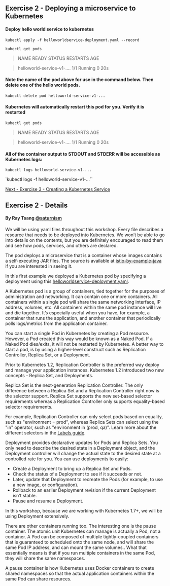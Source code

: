 ## Exercise 2 - Deploying a microservice to Kubernetes

#### Deploy hello world service to kubernetes

`kubectl apply -f helloworldservice-deployment.yaml --record`

`kubectl get pods`

>NAME                           READY     STATUS    RESTARTS    AGE

>helloworld-service-v1-....     1/1       Running   0           20s

#### Note the name of the pod above for use in the command below.  Then delete one of the hello world pods.

`kubectl delete pod helloworld-service-v1-...`

#### Kubernetes will automatically restart this pod for you.  Verify it is restarted

`kubectl get pods`

>NAME                           READY     STATUS    RESTARTS   AGE

>helloworld-service-v1-....     1/1       Running   0          20s

#### All of the container output to STDOUT and STDERR will be accessible as Kubernetes logs:

`kubectl logs helloworld-service-v1-...`

`kubectl logs -f helloworld-service-v1-...``

[Next - Exercise 3 - Creating a Kubernetes Service](exercise-3/README.md)

## Exercise 2 - Details
#### By Ray Tsang [@saturnism](https://twitter.com/saturnism)

We will be using yaml files throughout this workshop.  Every file describes a resource that needs to be deployed into Kubernetes. We won’t be able to go into details on the contents, but you are definitely encouraged to read them and see how pods, services, and others are declared.

The pod deploys a microservice that is a container whose images contains a self-executing JAR files. The source is available at [istio-by-example-java](https://github.com/saturnism/istio-by-example-java) if you are interested in seeing it.

In this first example we deployed a Kubernetes pod by specifying a deployment using this [helloworldservice-deployment.yaml](helloworldservice-deployment.yaml).  

A Kubernetes pod is a group of containers, tied together for the purposes of administration and networking. It can contain one or more containers.  All containers within a single pod will share the same networking interface, IP address, volumes, etc.  All containers within the same pod instance will live and die together.  It’s especially useful when you have, for example, a container that runs the application, and another container that periodically polls logs/metrics from the application container.

You can start a single Pod in Kubernetes by creating a Pod resource. However, a Pod created this way would be known as a Naked Pod. If a Naked Pod dies/exits, it will not be restarted by Kubernetes. A better way to start a pod, is by using a higher-level construct such as Replication Controller, Replica Set, or a Deployment.

Prior to Kubernetes 1.2, Replication Controller is the preferred way deploy and manage your application instances. Kubernetes 1.2 introduced two new concepts - Replica Set, and Deployments.

Replica Set is the next-generation Replication Controller. The only difference between a Replica Set and a Replication Controller right now is the selector support. Replica Set supports the new set-based selector requirements whereas a Replication Controller only supports equality-based selector requirements.

For example, Replication Controller can only select pods based on equality, such as "environment = prod", whereas Replica Sets can select using the "in" operator, such as "environment in (prod, qa)". Learn more about the different selectors in the [Labels guide](http://kubernetes.io/docs/user-guide/labels).

Deployment provides declarative updates for Pods and Replica Sets. You only need to describe the desired state in a Deployment object, and the Deployment controller will change the actual state to the desired state at a controlled rate for you. You can use deployments to easily:
- Create a Deployment to bring up a Replica Set and Pods.
- Check the status of a Deployment to see if it succeeds or not.
- Later, update that Deployment to recreate the Pods (for example, to use a new image, or configuration).
- Rollback to an earlier Deployment revision if the current Deployment isn’t stable.
- Pause and resume a Deployment.

In this workshop, because we are working with Kubernetes 1.7+, we will be using Deployment extensively.

There are other containers running too. The interesting one is the pause container. The atomic unit Kubernetes can manage is actually a Pod, not a container. A Pod can be composed of multiple tightly-coupled containers that is guaranteed to scheduled onto the same node, and will share the same Pod IP address, and can mount the same volumes.. What that essentially means is that if you run multiple containers in the same Pod, they will share the same namespaces.

A pause container is how Kubernetes uses Docker containers to create shared namespaces so that the actual application containers within the same Pod can share resources.
